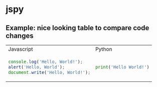 # jspy


## Example: nice looking table to compare code changes

<table>
<tr>
<td> Javascript </td> <td> Python </td>
</tr>
<tr>
<td>

```javascript
console.log('Hello, World!');
alert('Hello, World');
document.write('Hello, World!');
```

</td>
<td>
    
```python
print('Hello World!')
```
</td>
</tr>
</table>
